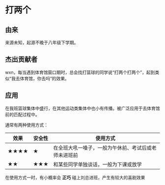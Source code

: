 # 打两个

## 由来

来源未知，起源不晚于八年级下学期。

## 杰出贡献者

wxn，每当遇到体育馆窗口期时，总会找打篮球的同学说“打两个打两个”，起到类似“我去体育馆，你去吗”的效果。

## 应用

在我班篮球集体中盛行，在其他运动类集体中也小有传播。被广泛应用于去体育馆前的匹配过程中。

通常有两种使用方式：

| 效果 | 安全性 | 使用方式                                             |
| ---- | ------ | ---------------------------------------------------- |
| ★★★★ | ★      | 在全班大吼一嗓子，一般为午休前、考试后或老师未进班前 |
| ★★   | ★★★    | 和某些同学单独谈话，一般为下课或放学                 |

在使用方式一时，有小概率会 **正巧** 碰上刘总进班，产生有较大的喜剧效果
